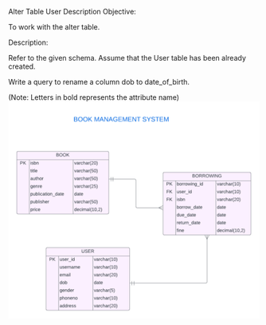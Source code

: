 Alter Table User
Description
Objective:

To work with the alter table.

Description:

Refer to the given schema. Assume that the User table has been already created.

Write a query to rename a column dob to date_of_birth.

(Note: Letters in bold represents the attribute name)
![image alt](https://github.com/PraveenKumara2k33/Cognizant-JavaStack-Handson-2024/blob/afac1a7b2c141cd56f734326af7175fe08be4c84/Stage%201/SQL%20Programming/image-1.png)

